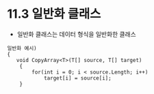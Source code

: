 # 11.3 일반화 클래스
* 일반화 클래스는 데이터 형식을 일반화한 클래스
  
```
일반화 예시)
{
   void CopyArray<T>(T[] source, T[] target)
	{
		for(int i = 0; i < source.Length; i++)
			target[i] = source[i];	
	}


```

